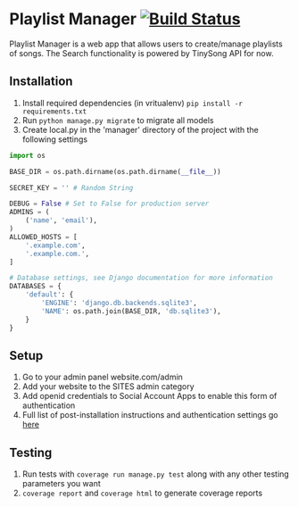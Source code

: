 Playlist Manager [![Build Status](https://travis-ci.org/chaocodes/playlist-manager-django.svg)](https://travis-ci.org/chaocodes/playlist-manager-django)
===
Playlist Manager is a web app that allows users to create/manage playlists of songs. The Search functionality is powered by TinySong API for now.

Installation
---
1. Install required dependencies (in vritualenv) `pip install -r requirements.txt`
2. Run `python manage.py migrate` to migrate all models
3. Create local.py in the 'manager' directory of the project with the following settings

``` python
import os

BASE_DIR = os.path.dirname(os.path.dirname(__file__))

SECRET_KEY = '' # Random String

DEBUG = False # Set to False for production server 
ADMINS = (
    ('name', 'email'),
)
ALLOWED_HOSTS = [
    '.example.com',
    '.example.com.',
]

# Database settings, see Django documentation for more information
DATABASES = {
    'default': {
        'ENGINE': 'django.db.backends.sqlite3',
        'NAME': os.path.join(BASE_DIR, 'db.sqlite3'),
    }
}
```

Setup
---
1. Go to your admin panel website.com/admin
2. Add your website to the SITES admin category
3. Add openid credentials to Social Account Apps to enable this form of authentication
4. Full list of post-installation instructions and authentication settings go  [here](http://django-allauth.readthedocs.org/en/latest/installation.html)

Testing
---
1. Run tests with `coverage run manage.py test` along with any other testing parameters you want
2. `coverage report` and `coverage html` to generate coverage reports
